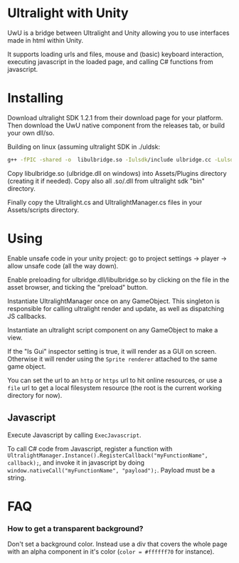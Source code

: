 # Ultralight with Unity

UwU is a bridge between Ultralight and Unity allowing you to use interfaces made
in html within Unity.

It supports loading urls and files, mouse and (basic) keyboard interaction,
executing javascript in the loaded page, and calling C# functions from javascript.

# Installing

Download ultralight SDK 1.2.1 from their download page for your platform.
Then download the UwU native component from the releases tab, or build your own dll/so.

Building on linux (assuming ultralight SDK in ./uldsk:

```sh
g++ -fPIC -shared -o  libulbridge.so -Iulsdk/include ulbridge.cc -Lulsdk/bin -lUltralightCore -lUltralight -lWebCore -lAppCore '-Wl,-rpath,$ORIGIN'
```

Copy libulbridge.so (ulbridge.dll on windows) into Assets/Plugins directory (creating it if needed). Copy also all .so/.dll from ultralight sdk "bin" directory.


Finally copy the Ultralight.cs and UltralightManager.cs files in your
Assets/scripts directory.

# Using

Enable unsafe code in your unity project: go to project settings -> player -> allow unsafe code (all the way down).

Enable preloading for ulbridge.dll/libulbridge.so by clicking on the file in the asset browser, and ticking the "preload" button.

Instantiate UltralightManager once on any GameObject. This singleton is responsible
for calling ultralight render and update, as well as dispatching JS callbacks.

Instantiate an ultralight script component on any GameObject to make a view.

If the "Is Gui" inspector setting is true, it will render as a GUI on screen.
Otherwise it will render using the `Sprite renderer` attached to the same
game object.

You can set the url to an `http` or `https` url to hit online resources, or
use a `file` url to get a local filesystem resource (the root is the
current working directory for now).

## Javascript

Execute Javascript by calling `ExecJavascript`.

To call C# code from Javascript, register a function with
`UltralightManager.Instance().RegisterCallback("myFunctionName", callback);`, and
invoke it in javascript by doing `window.nativeCall("myFunctionName", "payload");`.
Payload must be a string.

# FAQ

### How to get a transparent background?

Don't set a background color. Instead use a div that covers the whole page with
an alpha component in it's color (`color = #ffffff70` for instance).
